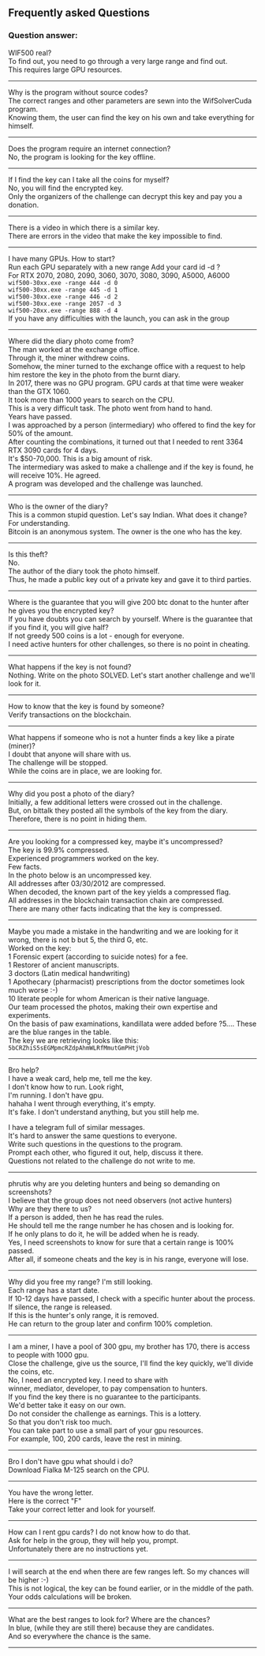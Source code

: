 ## Frequently asked Questions
### Question answer:

WIF500 real?</br>
To find out, you need to go through a very large range and find out.</br>
This requires large GPU resources.<hr>

Why is the program without source codes?</br>
The correct ranges and other parameters are sewn into the WifSolverCuda program.</br>
Knowing them, the user can find the key on his own and take everything for himself.<hr>

Does the program require an internet connection?</br>
No, the program is looking for the key offline.<hr>

If I find the key can I take all the coins for myself?</br>
No, you will find the encrypted key.</br>
Only the organizers of the challenge can decrypt this key and pay you a donation.<hr>

There is a video in which there is a similar key.</br>
There are errors in the video that make the key impossible to find.<hr>

I have many GPUs. How to start?</br>
Run each GPU separately with a new range Add your card id -d ?</br>
For RTX 2070, 2080, 2090, 3060, 3070, 3080, 3090, A5000, A6000</br>
```wif500-30xx.exe -range 444 -d 0```</br>
```wif500-30xx.exe -range 445 -d 1```</br>
```wif500-30xx.exe -range 446 -d 2```</br>
```wif500-30xx.exe -range 2057 -d 3```</br>
```wif500-20xx.exe -range 888 -d 4```</br>
If you have any difficulties with the launch, you can ask in the group<hr>

Where did the diary photo come from?</br>
The man worked at the exchange office.</br> 
Through it, the miner withdrew coins. </br>
Somehow, the miner turned to the exchange office with a request to help him restore the key in the photo from the burnt diary.</br>
In 2017, there was no GPU program. GPU cards at that time were weaker than the GTX 1060. </br>
It took more than 1000 years to search on the CPU. </br>
This is a very difficult task. The photo went from hand to hand.</br>
Years have passed.</br>
I was approached by a person (intermediary) who offered to find the key for 50% of the amount.</br> 
After counting the combinations, it turned out that I needed to rent 3364 RTX 3090 cards for 4 days.</br>
It's $50-70,000. This is a big amount of risk.</br>
The intermediary was asked to make a challenge and if the key is found, he will receive 10%. He agreed.</br>
A program was developed and the challenge was launched.<hr>

Who is the owner of the diary?</br>
This is a common stupid question. Let's say Indian. What does it change? For understanding.</br> 
Bitcoin is an anonymous system. The owner is the one who has the key.<hr>

Is this theft?</br>
No.</br>
The author of the diary took the photo himself.</br> 
Thus, he made a public key out of a private key and gave it to third parties.<hr>

Where is the guarantee that you will give 200 btc donat to the hunter after he gives you the encrypted key?</br>
If you have doubts you can search by yourself. Where is the guarantee that if you find it, you will give half?</br>
If not greedy 500 coins is a lot - enough for everyone.</br>
I need active hunters for other challenges, so there is no point in cheating.<hr>

What happens if the key is not found?</br>
Nothing. Write on the photo SOLVED. Let's start another challenge and we'll look for it.<hr>

How to know that the key is found by someone?</br>
Verify transactions on the blockchain.<hr>

What happens if someone who is not a hunter finds a key like a pirate (miner)?</br>
I doubt that anyone will share with us.</br>
The challenge will be stopped.</br>
While the coins are in place, we are looking for.<hr>

Why did you post a photo of the diary?</br>
Initially, a few additional letters were crossed out in the challenge.</br>
But, on bittalk they posted all the symbols of the key from the diary. Therefore, there is no point in hiding them.<hr>


Are you looking for a compressed key, maybe it's uncompressed?</br>
The key is 99.9% compressed.</br>
Experienced programmers worked on the key.</br>
Few facts.</br>
In the photo below is an uncompressed key.</br>
All addresses after 03/30/2012 are compressed.</br>
When decoded, the known part of the key yields a compressed flag.</br>
All addresses in the blockchain transaction chain are compressed.</br>
There are many other facts indicating that the key is compressed.<hr>


Maybe you made a mistake in the handwriting and we are looking for it wrong, there is not b but 5, the third G, etc.</br>
Worked on the key:</br>
1 Forensic expert (according to suicide notes) for a fee.</br>
1 Restorer of ancient manuscripts.</br>
3 doctors (Latin medical handwriting)</br>
1 Apothecary (pharmacist) prescriptions from the doctor sometimes look much worse :-)</br>
10 literate people for whom American is their native language.</br>
Our team processed the photos, making their own expertise and experiments.</br>
On the basis of paw examinations, kandillata were added before ?5.... These are the blue ranges in the table.</br>
The key we are retrieving looks like this:</br>
```5bCRZhiS5sEGMpmcRZdpAhmWLRfMmutGmPHtjVob```<hr>

Bro help?</br>
I have a weak card, help me, tell me the key.</br> 
I don't know how to run. Look right,</br> 
I'm running. I don't have gpu.</br> 
hahaha I went through everything, it's empty.</br> 
It's fake. I don't understand anything, but you still help me.</br>

I have a telegram full of similar messages. </br>
It's hard to answer the same questions to everyone.</br>
Write such questions in the questions to the program. </br>
Prompt each other, who figured it out, help, discuss it there. </br>
Questions not related to the challenge do not write to me.<hr>

phrutis why are you deleting hunters and being so demanding on screenshots?</br>
I believe that the group does not need observers (not active hunters)</br>
Why are they there to us?</br>
If a person is added, then he has read the rules. </br>
He should tell me the range number he has chosen and is looking for.</br> 
If he only plans to do it, he will be added when he is ready.</br>
Yes, I need screenshots to know for sure that a certain range is 100% passed.</br>
After all, if someone cheats and the key is in his range, everyone will lose.<hr>

Why did you free my range? I'm still looking.</br>
Each range has a start date. </br>
If 10-12 days have passed, I check with a specific hunter about the process. </br>
If silence, the range is released. </br>
If this is the hunter's only range, it is removed.</br> 
He can return to the group later and confirm 100% completion.<hr>


I am a miner, I have a pool of 300 gpu, my brother has 170, there is access to people with 1000 gpu.</br> 
Close the challenge, give us the source, I'll find the key quickly, we'll divide the coins, etc.</br>
No, I need an encrypted key. I need to share with</br>
winner, mediator, developer, to pay compensation to hunters. </br>
If you find the key there is no guarantee to the participants. </br>
We'd better take it easy on our own.</br>
Do not consider the challenge as earnings. This is a lottery. </br>
So that you don't risk too much. </br>
You can take part to use a small part of your gpu resources.</br>
For example, 100, 200 cards, leave the rest in mining.<hr>

Bro I don't have gpu what should i do?</br>
Download Fialka M-125 search on the CPU.<hr>

You have the wrong letter.</br>
Here is the correct "F"</br>
Take your correct letter and look for yourself.<hr>

How can I rent gpu cards? I do not know how to do that.</br>
Ask for help in the group, they will help you, prompt. </br>
Unfortunately there are no instructions yet.<hr>


I will search at the end when there are few ranges left. So my chances will be higher :-)</br>
This is not logical, the key can be found earlier, or in the middle of the path.</br> 
Your odds calculations will be broken.<hr>

What are the best ranges to look for? Where are the chances?</br>
In blue, (while they are still there) because they are candidates.</br>
And so everywhere the chance is the same.<hr>



